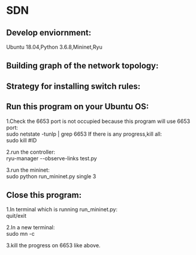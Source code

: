 # SDN

## Develop enviornment:
Ubuntu 18.04,Python 3.6.8,Mininet,Ryu

## Building graph of the network topology:

## Strategy for installing switch rules:


## Run this program on your Ubuntu OS:
1.Check the 6653 port is not occupied because this program will use 6653 port:<br>
  sudo netstate -tunlp | grep 6653
If there is any progress,kill all:<br>
  sudo kill #ID
  
2.run the controller:<br>
  ryu-manager --observe-links test.py
  
3.run the mininet:<br>
  sudo python run_mininet.py single 3

## Close this program:
1.In terminal which is running run_mininet.py:<br>
  quit/exit
  
2.In a new terminal:<br>
  sudo mn -c
  
3.kill the progress on 6653 like above.<br>

